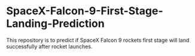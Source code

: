 # SpaceX-Falcon-9-First-Stage-Landing-Prediction
This repository is to predict if SpaceX Falcon 9 rockets first stage will land successfully after rocket launches.
